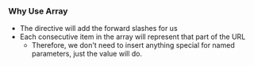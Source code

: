 ### Why Use Array
- The directive will add the forward slashes for us
- Each consecutive item in the array will represent that part of the URL
	- Therefore, we don't need to insert anything special for named parameters, just the value will do.